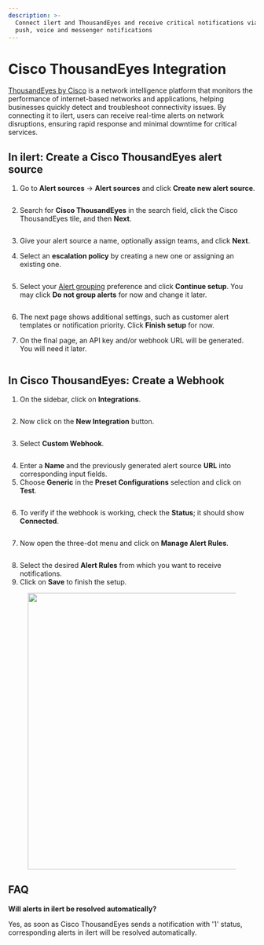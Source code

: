 ```yaml
---
description: >-
  Connect ilert and ThousandEyes and receive critical notifications via SMS,
  push, voice and messenger notifications
---
```


# Cisco ThousandEyes Integration

[ThousandEyes by Cisco](https://www.thousandeyes.com/) is a network intelligence platform that monitors the performance of internet-based networks and applications, helping businesses quickly detect and troubleshoot connectivity issues. By connecting it to ilert, users can receive real-time alerts on network disruptions, ensuring rapid response and minimal downtime for critical services.

## In ilert: Create a Cisco ThousandEyes alert source&#x20;

1.  Go to **Alert sources** -> **Alert sources** and click **Create new alert source**.

    <figure><img src="../.gitbook/assets/Screenshot 2023-08-28 at 10.21.10.png" alt=""><figcaption></figcaption></figure>
2.  Search for **Cisco ThousandEyes** in the search field, click the Cisco ThousandEyes tile, and then **Next**.&#x20;

    <figure><img src="../.gitbook/assets/Screenshot 2023-08-28 at 10.24.23.png" alt=""><figcaption></figcaption></figure>
3. Give your alert source a name, optionally assign teams, and click **Next**.
4.  Select an **escalation policy** by creating a new one or assigning an existing one.

    <figure><img src="../.gitbook/assets/Screenshot 2023-08-28 at 11.37.47.png" alt=""><figcaption></figcaption></figure>
5.  Select your [Alert grouping](../alerting/alert-sources.md#alert-grouping) preference and click **Continue setup**. You may click **Do not group alerts** for now and change it later.&#x20;

    <figure><img src="../.gitbook/assets/Screenshot 2023-08-28 at 11.38.24.png" alt=""><figcaption></figcaption></figure>
6. The next page shows additional settings, such as customer alert templates or notification priority. Click **Finish setup** for now.
7. On the final page, an API key and/or webhook URL will be generated. You will need it later.

<figure><img src="../.gitbook/assets/1 (15).png" alt=""><figcaption></figcaption></figure>

## In Cisco ThousandEyes: Create a Webhook

1. On the sidebar, click on **Integrations**.

<figure><img src="../.gitbook/assets/2 (13).png" alt=""><figcaption></figcaption></figure>

2. Now click on the **New Integration** button.

<figure><img src="../.gitbook/assets/3 (12).png" alt=""><figcaption></figcaption></figure>

3. Select **Custom Webhook**.

<figure><img src="../.gitbook/assets/4 (11).png" alt=""><figcaption></figcaption></figure>

4. Enter a **Name** and the previously generated alert source **URL** into corresponding input fields.
5. Choose **Generic** in the **Preset Configurations** selection and click on **Test**.

<figure><img src="../.gitbook/assets/5 (10).png" alt=""><figcaption></figcaption></figure>

6. To verify if the webhook is working, check the **Status**; it should show **Connected**.

<figure><img src="../.gitbook/assets/6 (11).png" alt=""><figcaption></figcaption></figure>

7. Now open the three-dot menu and click on **Manage Alert Rules**.

<figure><img src="../.gitbook/assets/7 (8).png" alt=""><figcaption></figcaption></figure>

8. Select the desired **Alert Rules** from which you want to receive notifications.
9. Click on **Save** to finish the setup.

<figure><img src="../.gitbook/assets/8 (6).png" alt="" width="563"><figcaption></figcaption></figure>

## FAQ <a href="#faq" id="faq"></a>

**Will alerts in ilert be resolved automatically?**

Yes, as soon as Cisco ThousandEyes sends a notification with '1' status, corresponding alerts in ilert will be resolved automatically.

